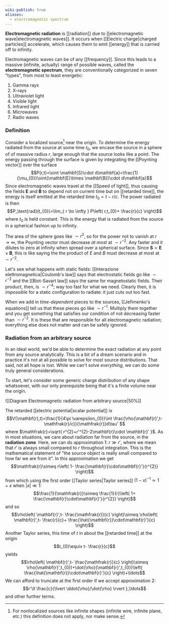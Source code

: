 ```yaml
---
wiki-publish: true
aliases:
  - electromagnetic spectrum
---
```

**Electromagnetic radiation** is [[radiation]] due to [[electromagnetic wave|electromagnetic waves]]. It occurs when [[Electric charge|charged particles]] accelerate, which causes them to emit [[energy]] that is carried off to infinity.

Electromagnetic waves can be of any [[frequency]]. Since this leads to a massive (infinite, actually) range of possible waves, called the **electromagnetic spectrum**, they are conventionally categorized in seven "types", from most to least energetic:
1. Gamma rays
2. X-rays
3. Ultraviolet light
4. Visible light
5. Infrared light
6. Microwaves
7. Radio waves
### Definition
Consider a localized source[^1] near the origin. To determine the energy radiated from the source at some time $t_{0}$, we encase the source in a sphere of of massive radius $r$, large enough that the source looks like a point. The energy passing through the surface is given by integrating the [[Poynting vector]] over the surface
$$P(r,t)=\oint \mathbf{S}\cdot d\mathbf{a}=\frac{1}{\mu_{0}}\oint(\mathbf{E}\times \mathbf{B})\cdot d\mathbf{a}$$
Since electromagnetic waves travel at the [[Speed of light]], thus causing the fields $\mathbf{E}$ and $\mathbf{B}$ to depend not on current time but on [[retarded time]], the energy is itself emitted at the retarded time $t_{0}=t-r/c$. The power radiated is then
$$P_\text{rad}(t_{0})=\lim_{ r \to \infty } P\left( r,t_{0}+ \frac{r}{c} \right)$$
where $t_{0}$ is held constant. This is the energy that is radiated from the source in a spherical fashion up to infinity.

The area of the sphere goes like $\sim r^{2}$, so for the power not to vanish at $r\to \infty$, the Poynting vector must decrease *at most* at $\sim r^{-2}$. Any faster and it dilutes to zero at infinity when spread over a spherical surface. Since $\mathbf{S}\propto \mathbf{E}\times \mathbf{B}$, this is like saying the the product of $E$ and $B$ must decrease at most at $\sim r^{-2}$.

Let's see what happens with static fields: [[Interazione elettromagnetica|Coulomb's law]] says that electrostatic fields go like $\sim r^{-2}$ and the [[Biot-Savart law]] says the same for magnetostatic fields. Their product, then, is $\sim r^{-4}$; way too fast for what we need. Clearly then, it is *impossible* for a static configuration to radiate: it just cuts out too fast.

When we add in *time-dependent* pieces to the sources, [[Jefimenko's equations]] tell us that these pieces go like $\sim r^{-1}$. Multiply them together and you get something that satisfies our condition of not decreasing faster than $\sim r^{-2}$. It is these that are responsible for all electromagnetic radiation; everything else does not matter and can be safely ignored.
### Radiation from an arbitrary source
In an ideal world, we'd be able to determine the exact radiation at any point from any source analytically. This is a bit of a dream scenario and in practice it's not at all possible to solve for most source distributions. That said, not all hope is lost. While we can't solve *everything*, we can do some truly general considerations.

To start, let's consider some generic charge distribution of any shape whatsoever, with our only prerequisite being that it's a finite volume near the origin.

![[Diagram Electromagnetic radiation from arbitrary source|50%]]

The retarded [[electric potential|scalar potential]] is
$$V(\mathbf{r},t)=\frac{1}{4\pi \varepsilon_{0}}\int \frac{\rho(\mathbf{r}',t- \mathfrak{r}/c)}{\mathfrak{r}}d\tau' $$
where $\mathfrak{r}=\sqrt{ r^{2}+r'^{2}-2\mathbf{r}\cdot \mathbf{r}' }$. As in most situations, we care about radiation far from the source, in the **radiation zone**. Here, we can do approximation 1: $r\gg r'$, where we mean that $r'$ is always small compared to $r$ throughout integration. This is the mathematical statement of "the source object is really small compared to how far we are from it". In this approximation we get
$$\mathfrak{r}\simeq r\left( 1- \frac{\mathbf{r}\cdot\mathbf{r}'}{r^{2}} \right)$$
from which using the first order [[Taylor series|Taylor series]] $(1-x)^{-1}\simeq1+x$ when $\lvert x \rvert\ll1$:
$$\frac{1}{\mathfrak{r}}\simeq \frac{1}{r}\left( 1+ \frac{\mathbf{r}\cdot\mathbf{r}'}{r^{2}} \right)$$
and so
$$\rho\left( \mathbf{r}',t- \frac{\mathfrak{r}}{c} \right)\simeq \rho\left( \mathbf{r}',t- \frac{r}{c}+ \frac{\hat{\mathbf{r}}\cdot\mathbf{r}'}{c} \right)$$
Another Taylor series, this time of $t$ in about the [[retarded time]] at the origin
$$t_{0}\equiv t- \frac{r}{c}$$
yields
$$\rho\left( \mathbf{r}',t- \frac{\mathfrak{r}}{c} \right)\simeq \rho(\mathbf{r}',t_{0})+\dot{\rho}(\mathbf{r}',t_{0})\left( \frac{\hat{\mathbf{r}}\cdot\mathbf{r}'}{c} \right)+\ldots$$
We can afford to truncate at the first order if we accept approximation 2:
$$r'\ll \frac{c}{\lvert \ddot{\rho}/\dot{\rho} \rvert },\ldots$$
and other further terms.

[^1]: For nonlocalized sources like infinite shapes (infinite wire, infinite plane, etc.) this definition does not apply, nor make sense.
